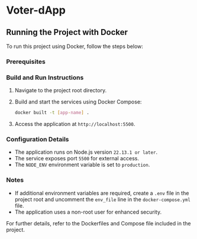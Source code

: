 # Voter-dApp

## Running the Project with Docker

To run this project using Docker, follow the steps below:

### Prerequisites

### Build and Run Instructions

1. Navigate to the project root directory.
2. Build and start the services using Docker Compose:

   ```bash
   docker built -t [app-name] .
   ```

3. Access the application at `http://localhost:5500`.

### Configuration Details

- The application runs on Node.js version `22.13.1 or later`.
- The service exposes port `5500` for external access.
- The `NODE_ENV` environment variable is set to `production`.

### Notes

- If additional environment variables are required, create a `.env` file in the project root and uncomment the `env_file` line in the `docker-compose.yml` file.
- The application uses a non-root user for enhanced security.

For further details, refer to the Dockerfiles and Compose file included in the project.
